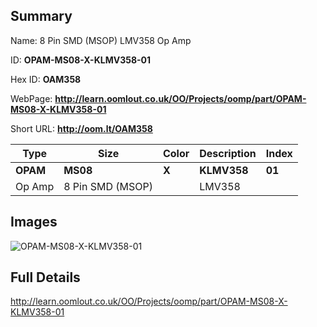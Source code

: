 

## Summary
 
Name: 8 Pin SMD (MSOP) LMV358 Op Amp

ID: __OPAM-MS08-X-KLMV358-01__

Hex ID: __OAM358__

WebPage: __http://learn.oomlout.co.uk/OO/Projects/oomp/part/OPAM-MS08-X-KLMV358-01__

Short URL: __http://oom.lt/OAM358__


| Type   | Size   | Color   | Description   | Index   |    
| ----- | ------   | ------   | -----   | ----   |    
| __OPAM__   					| __MS08__   					| __X__    						| __KLMV358__    					| __01__ |    
| Op Amp		| 8 Pin SMD (MSOP)	| 		| LMV358	| 	|

## Images
![OPAM-MS08-X-KLMV358-01](http://oomlout.com/oomp-gen/parts/OPAM-MS08-X-KLMV358-01/OPAM-MS08-X-KLMV358-01_420.jpg)

## Full Details

 http://learn.oomlout.co.uk/OO/Projects/oomp/part/OPAM-MS08-X-KLMV358-01

